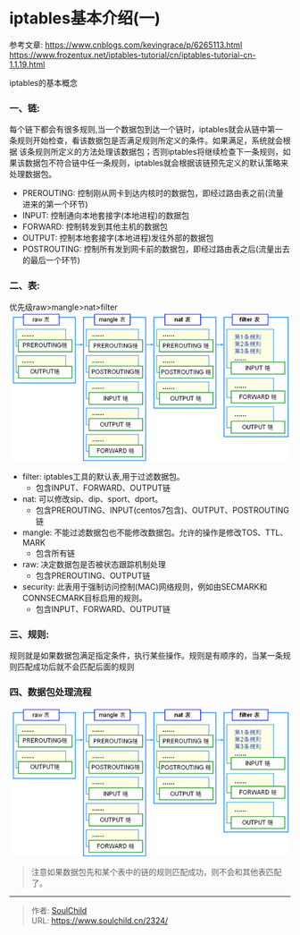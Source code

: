 # iptables基本介绍(一)

<!--more-->
参考文章: 
https://www.cnblogs.com/kevingrace/p/6265113.html
https://www.frozentux.net/iptables-tutorial/cn/iptables-tutorial-cn-1.1.19.html

iptables的基本概念
### 一、链:
每个链下都会有很多规则,当一个数据包到达一个链时，iptables就会从链中第一条规则开始检查，看该数据包是否满足规则所定义的条件。如果满足，系统就会根据 该条规则所定义的方法处理该数据包；否则iptables将继续检查下一条规则，如果该数据包不符合链中任一条规则，iptables就会根据该链预先定义的默认策略来处理数据包。

- PREROUTING: 控制刚从网卡到达内核时的数据包，即经过路由表之前(流量进来的第一个环节)
- INPUT: 控制通向本地套接字(本地进程)的数据包
- FORWARD: 控制转发到其他主机的数据包
- OUTPUT: 控制本地套接字(本地进程)发往外部的数据包
- POSTROUTING: 控制所有发到网卡前的数据包，即经过路由表之后(流量出去的最后一个环节)

### 二、表: 
优先级raw>mangle>nat>filter
![31190-9qlptu8yskf.png](images/812870840.png)
- filter: iptables工具的默认表,用于过滤数据包。
  - 包含INPUT、FORWARD、OUTPUT链
- nat: 可以修改sip、dip、sport、dport。
  - 包含PREROUTING、INPUT(centos7包含)、OUTPUT、POSTROUTING链
- mangle: 不能过滤数据包也不能修改数据包。允许的操作是修改TOS、TTL、MARK
  - 包含所有链
- raw: 决定数据包是否被状态跟踪机制处理
  - 包含PREROUTING、OUTPUT链
- security: 此表用于强制访问控制(MAC)网络规则，例如由SECMARK和CONNSECMARK目标启用的规则。
  - 包含INPUT、FORWARD、OUTPUT链

### 三、规则:
规则就是如果数据包满足指定条件，执行某些操作。规则是有顺序的，当某一条规则匹配成功后就不会匹配后面的规则


### 四、数据包处理流程
![48851-gwmc7hqmx8f.png](images/812870840.png)
> 注意如果数据包先和某个表中的链的规则匹配成功，则不会和其他表匹配了。





---

> 作者: [SoulChild](https://www.soulchild.cn)  
> URL: https://www.soulchild.cn/2324/  

